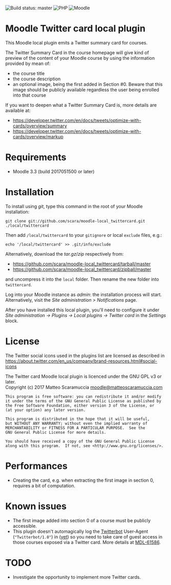 ![Build status: master](https://travis-ci.org/scara/moodle-local_twittercard.svg?branch=master)
![PHP](https://img.shields.io/badge/PHP-v5.6%20%2F%20v7.0%20%2F%20v7.1%20%2F%20v7.2-blue.svg)
![Moodle](https://img.shields.io/badge/Moodle-v3.3%20to%20v3.7-orange.svg)

# Moodle Twitter card local plugin
This Moodle local plugin emits a Twitter summary card for courses.

The Twitter Summary Card in the course homepage will give kind of preview of the content of your Moodle course by using the information provided by mean of:
- the course title
- the course description
- an optional image, being the first added in Section #0. Beware that this image should be publicly available regardless the user being enrolled into that course

If you want to deepen what a Twitter Summary Card is, more details are available at:
- https://developer.twitter.com/en/docs/tweets/optimize-with-cards/overview/summary
- https://developer.twitter.com/en/docs/tweets/optimize-with-cards/overview/markup

# Requirements
- Moodle 3.3 (build 2017051500 or later)

# Installation
To install using _git_, type this command in the root of your Moodle installation:
```
git clone git://github.com/scara/moodle-local_twittercard.git ./local/twittercard
```
Then add `/local/twittercard` to your `gitignore` or local `exclude` files, e.g.:
```
echo '/local/twittercard' >> .git/info/exclude
```
Alternatively, download the _tar.gz_/_zip_ respectively from:
- https://github.com/scara/moodle-local_twittercard/tarball/master
- https://github.com/scara/moodle-local_twittercard/zipball/master

and uncompress it into the `local` folder.
Then rename the new folder into `twittercard`.

Log into your Moodle instance as _admin_: the installation process will start.
Alternatively, visit the _Site administration > Notifications_ page.

After you have installed this local plugin, you'll need to configure it under
_Site administration -> Plugins -> Local plugins -> Twitter card_ in the _Settings_ block.

# License
The Twitter social icons used in the plugins list are licensed as described in https://about.twitter.com/en_us/company/brand-resources.html#social-icons

The Twitter card Moodle local plugin is licenced under the GNU GPL v3 or later.<br/>
Copyright (c) 2017 Matteo Scaramuccia <moodle@matteoscaramuccia.com>

    This program is free software: you can redistribute it and/or modify
    it under the terms of the GNU General Public License as published by
    the Free Software Foundation, either version 3 of the License, or
    (at your option) any later version.

    This program is distributed in the hope that it will be useful,
    but WITHOUT ANY WARRANTY; without even the implied warranty of
    MERCHANTABILITY or FITNESS FOR A PARTICULAR PURPOSE.  See the
    GNU General Public License for more details.

    You should have received a copy of the GNU General Public License
    along with this program.  If not, see <http://www.gnu.org/licenses/>.

# Performances
- Creating the card, e.g. when extracting the first image in section 0, requires a bit of computation.

# Known issues
- The first image added into section 0 of a course must be publicly accessible.
- This plugin doesn't automagically log the
[Twitterbot](https://developer.twitter.com/en/docs/tweets/optimize-with-cards/guides/getting-started#url-crawling-caching)
User-Agent (`"Twitterbot/1.0"`) in ([yet](https://github.com/scara/moodle-local_twittercard/issues/10)) so you need
to take care of guest access in those courses exposed via a Twitter card.
More details at [MDL-61586](https://tracker.moodle.org/browse/MDL-61586).
# TODO
- Investigate the opportunity to implement more Twitter cards.

